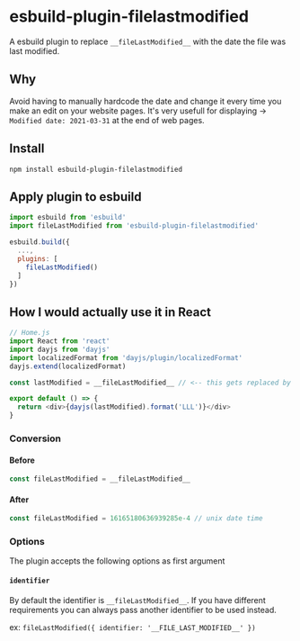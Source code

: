 # esbuild-plugin-filelastmodified

A esbuild plugin to replace `__fileLastModified__` with the date the file was last modified.

## Why
Avoid having to manually hardcode the date and change it every time you make an edit on your website pages. It's very usefull for displaying -> `Modified date: 2021-03-31` at the end of web pages.

## Install

```
npm install esbuild-plugin-filelastmodified
```

## Apply plugin to esbuild

```js
import esbuild from 'esbuild'
import fileLastModified from 'esbuild-plugin-filelastmodified'

esbuild.build({
  ...,
  plugins: [
    fileLastModified()
  ]
})
```

## How I would actually use it in React

```js
// Home.js
import React from 'react'
import dayjs from 'dayjs'
import localizedFormat from 'dayjs/plugin/localizedFormat'
dayjs.extend(localizedFormat)

const lastModified = __fileLastModified__ // <-- this gets replaced by the plugin as unix date time

export default () => {
  return <div>{dayjs(lastModified).format('LLL')}</div>
}
```

### Conversion
#### Before
```js
const fileLastModified = __fileLastModified__
```

#### After
```js
const fileLastModified = 16165180636939285e-4 // unix date time
```

### Options
The plugin accepts the following options as first argument

#### `identifier`

By default the identifier is `__fileLastModified__`. If you have different requirements you can always pass another identifier to be used instead.

ex: `fileLastModified({ identifier: '__FILE_LAST_MODIFIED__' })`
